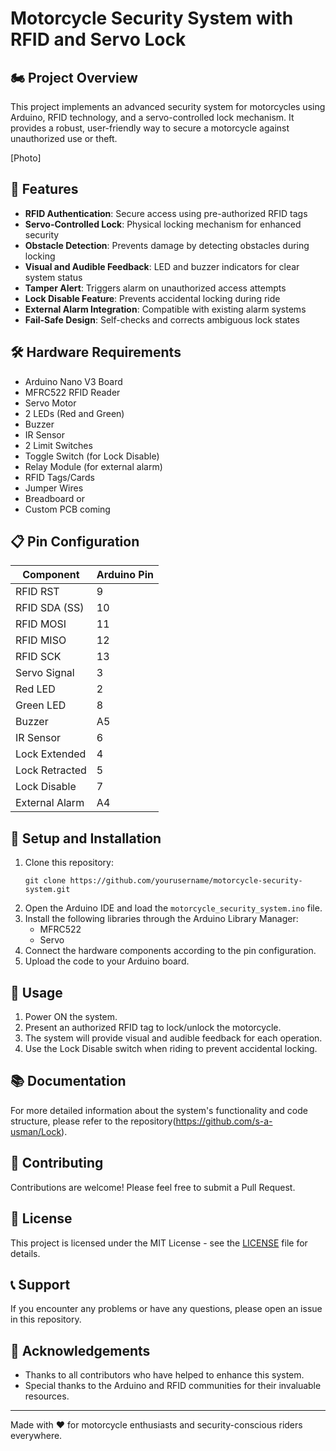 # Motorcycle Security System with RFID and Servo Lock

## 🏍️ Project Overview

This project implements an advanced security system for motorcycles using Arduino, RFID technology, and a servo-controlled lock mechanism. It provides a robust, user-friendly way to secure a motorcycle against unauthorized use or theft.

[Photo]

## 🌟 Features

- **RFID Authentication**: Secure access using pre-authorized RFID tags
- **Servo-Controlled Lock**: Physical locking mechanism for enhanced security
- **Obstacle Detection**: Prevents damage by detecting obstacles during locking
- **Visual and Audible Feedback**: LED and buzzer indicators for clear system status
- **Tamper Alert**: Triggers alarm on unauthorized access attempts
- **Lock Disable Feature**: Prevents accidental locking during ride
- **External Alarm Integration**: Compatible with existing alarm systems
- **Fail-Safe Design**: Self-checks and corrects ambiguous lock states

## 🛠️ Hardware Requirements

- Arduino Nano V3 Board
- MFRC522 RFID Reader
- Servo Motor
- 2 LEDs (Red and Green)
- Buzzer
- IR Sensor
- 2 Limit Switches
- Toggle Switch (for Lock Disable)
- Relay Module (for external alarm)
- RFID Tags/Cards
- Jumper Wires
- Breadboard or 
- Custom PCB coming

## 📋 Pin Configuration

| Component      | Arduino Pin |
|----------------|-------------|
| RFID RST       | 9           |
| RFID SDA (SS)  | 10          |
| RFID MOSI      | 11          |
| RFID MISO      | 12          |
| RFID SCK       | 13          |
| Servo Signal   | 3           |
| Red LED        | 2           |
| Green LED      | 8           |
| Buzzer         | A5          |
| IR Sensor      | 6           |
| Lock Extended  | 4           |
| Lock Retracted | 5           |
| Lock Disable   | 7           |
| External Alarm | A4          |

## 🚀 Setup and Installation

1. Clone this repository:
   ```
   git clone https://github.com/yourusername/motorcycle-security-system.git
   ```
2. Open the Arduino IDE and load the `motorcycle_security_system.ino` file.
3. Install the following libraries through the Arduino Library Manager:
   - MFRC522
   - Servo
4. Connect the hardware components according to the pin configuration.
5. Upload the code to your Arduino board.

## 🔧 Usage

1. Power ON the system.
2. Present an authorized RFID tag to lock/unlock the motorcycle.
3. The system will provide visual and audible feedback for each operation.
4. Use the Lock Disable switch when riding to prevent accidental locking.

## 📚 Documentation

For more detailed information about the system's functionality and code structure, please refer to the repository(https://github.com/s-a-usman/Lock).

## 🤝 Contributing

Contributions are welcome! Please feel free to submit a Pull Request.

## 📄 License

This project is licensed under the MIT License - see the [LICENSE](LICENSE) file for details.

## 📞 Support

If you encounter any problems or have any questions, please open an issue in this repository.

## 🙏 Acknowledgements

- Thanks to all contributors who have helped to enhance this system.
- Special thanks to the Arduino and RFID communities for their invaluable resources.

---

Made with ❤️ for motorcycle enthusiasts and security-conscious riders everywhere.